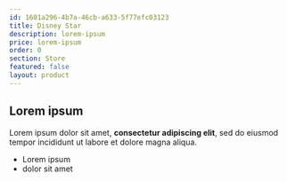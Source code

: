```yaml
---
id: 1601a296-4b7a-46cb-a633-5f77efc03123
title: Disney Star
description: lorem-ipsum
price: lorem-ipsum
order: 0
section: Store
featured: false
layout: product
---
```

## Lorem ipsum

Lorem ipsum dolor sit amet, **consectetur adipiscing elit**, sed do eiusmod tempor incididunt ut labore et dolore magna aliqua.

- Lorem ipsum
- dolor sit amet